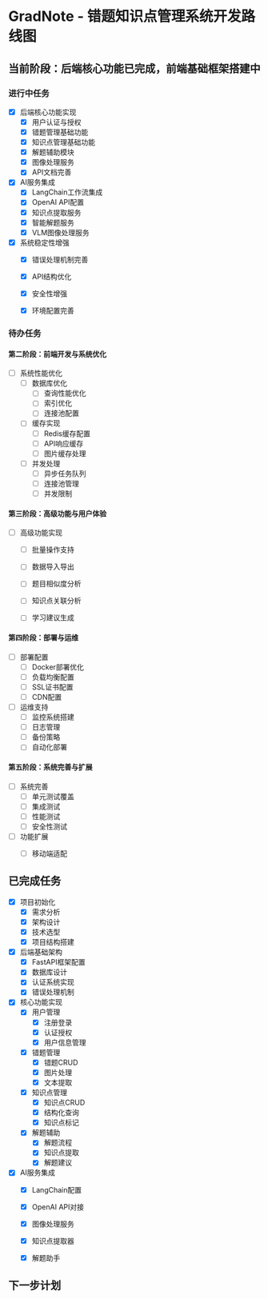# GradNote - 错题知识点管理系统开发路线图

## 当前阶段：后端核心功能已完成，前端基础框架搭建中

### 进行中任务
- [x] 后端核心功能实现
  - [x] 用户认证与授权
  - [x] 错题管理基础功能
  - [x] 知识点管理基础功能
  - [x] 解题辅助模块
  - [x] 图像处理服务
  - [x] API文档完善

- [x] AI服务集成
  - [x] LangChain工作流集成
  - [x] OpenAI API配置
  - [x] 知识点提取服务
  - [x] 智能解题服务
  - [x] VLM图像处理服务

- [x] 系统稳定性增强
  - [x] 错误处理机制完善
  - [x] API结构优化
  - [x] 安全性增强
  - [x] 环境配置完善



### 待办任务

#### 第二阶段：前端开发与系统优化

- [ ] 系统性能优化
  - [ ] 数据库优化
    - [ ] 查询性能优化
    - [ ] 索引优化
    - [ ] 连接池配置
  - [ ] 缓存实现
    - [ ] Redis缓存配置
    - [ ] API响应缓存
    - [ ] 图片缓存处理
  - [ ] 并发处理
    - [ ] 异步任务队列
    - [ ] 连接池管理
    - [ ] 并发限制

#### 第三阶段：高级功能与用户体验
- [ ] 高级功能实现
  - [ ] 批量操作支持
  - [ ] 数据导入导出
  - [ ] 题目相似度分析
  - [ ] 知识点关联分析
  - [ ] 学习建议生成


#### 第四阶段：部署与运维
- [ ] 部署配置
  - [ ] Docker部署优化
  - [ ] 负载均衡配置
  - [ ] SSL证书配置
  - [ ] CDN配置

- [ ] 运维支持
  - [ ] 监控系统搭建
  - [ ] 日志管理
  - [ ] 备份策略
  - [ ] 自动化部署

#### 第五阶段：系统完善与扩展
- [ ] 系统完善
  - [ ] 单元测试覆盖
  - [ ] 集成测试
  - [ ] 性能测试
  - [ ] 安全性测试

- [ ] 功能扩展
  - [ ] 移动端适配


## 已完成任务
- [x] 项目初始化
  - [x] 需求分析
  - [x] 架构设计
  - [x] 技术选型
  - [x] 项目结构搭建

- [x] 后端基础架构
  - [x] FastAPI框架配置
  - [x] 数据库设计
  - [x] 认证系统实现
  - [x] 错误处理机制

- [x] 核心功能实现
  - [x] 用户管理
    - [x] 注册登录
    - [x] 认证授权
    - [x] 用户信息管理
  - [x] 错题管理
    - [x] 错题CRUD
    - [x] 图片处理
    - [x] 文本提取
  - [x] 知识点管理
    - [x] 知识点CRUD
    - [x] 结构化查询
    - [x] 知识点标记
  - [x] 解题辅助
    - [x] 解题流程
    - [x] 知识点提取
    - [x] 解题建议

- [x] AI服务集成
  - [x] LangChain配置
  - [x] OpenAI API对接
  - [x] 图像处理服务
  - [x] 知识点提取器
  - [x] 解题助手



## 下一步计划
